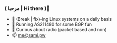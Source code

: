 ### ( مرحبا | Hi there )👋

- 🔭 (Break | fix)-ing Linux systems on a daily basis
- 📠 Running AS211480 for some BGP fun 
- 📡 Curious about radio (packet based and non)
- 📫 me@sami.pw

